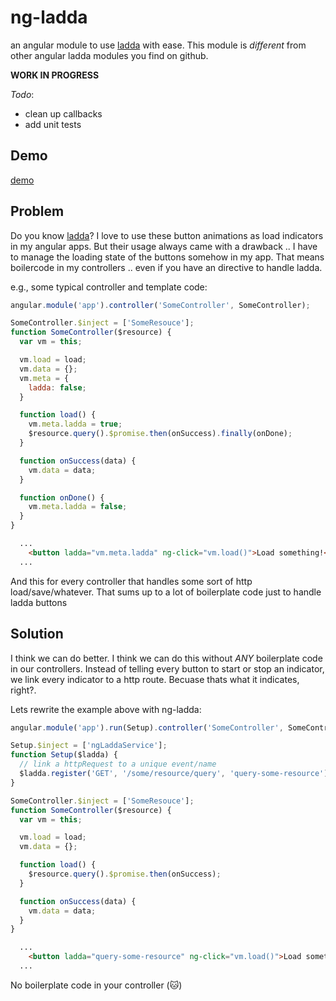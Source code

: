 # ng-ladda

[ladda]: https://github.com/hakimel/Ladda
[gh-pages]: https://ds82.github.io/ng-ladda/demo/

an angular module to use [ladda] with ease.
This module is *different* from other angular ladda modules you find on github.

**WORK IN PROGRESS**

*Todo*:

* clean up callbacks
* add unit tests


## Demo

[demo][gh-pages]

## Problem

Do you know [ladda]? I love to use these button animations as load indicators in my angular apps. But their usage always came with a drawback .. I have to manage the loading state of the buttons somehow in my app. That means boilercode in my controllers .. even if you have an directive to handle ladda.

e.g., some typical controller and template code:

```js
angular.module('app').controller('SomeController', SomeController);

SomeController.$inject = ['SomeResouce'];
function SomeController($resource) {
  var vm = this;

  vm.load = load;
  vm.data = {};
  vm.meta = {
    ladda: false;
  }

  function load() {
    vm.meta.ladda = true;
    $resource.query().$promise.then(onSuccess).finally(onDone);
  }

  function onSuccess(data) {
    vm.data = data;
  }

  function onDone() {
    vm.meta.ladda = false;
  }
}
```

```html
  ...
    <button ladda="vm.meta.ladda" ng-click="vm.load()">Load something!</button>
  ...
```


And this for every controller that handles some sort of http load/save/whatever. That sums up to a lot of boilerplate code just to handle ladda buttons


## Solution

I think we can do better. I think we can do this without *ANY* boilerplate code in our controllers. Instead of telling every button to start or stop an indicator, we link every indicator to a http route. Becuase thats what it indicates, right?.

Lets rewrite the example above with ng-ladda:

```js
angular.module('app').run(Setup).controller('SomeController', SomeController);

Setup.$inject = ['ngLaddaService'];
function Setup($ladda) {
  // link a httpRequest to a unique event/name
  $ladda.register('GET', '/some/resource/query', 'query-some-resource');
}

SomeController.$inject = ['SomeResouce'];
function SomeController($resource) {
  var vm = this;

  vm.load = load;
  vm.data = {};

  function load() {
    $resource.query().$promise.then(onSuccess);
  }

  function onSuccess(data) {
    vm.data = data;
  }
}
```

```html
  ...
    <button ladda="query-some-resource" ng-click="vm.load()">Load something!</button>
  ...
```

No boilerplate code in your controller (:cat:)

